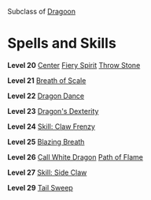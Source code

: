 <!-- TITLE: Dragoncaller -->
<!-- SUBTITLE: To be a Dragoncaller one must know what it is to be a dragon.  These warriors have studied their draconic allies with a feverish intensity and have crafted a fighting style completely unique to their caste.  To become a full fledged Dragoncaller, students of the art will have to befriend and summon their own scaled guardian to become fully initiated. -->

Subclass of [Dragoon](dragoon)
# Spells and Skills

**Level 20**
[Center](center)
[Fiery Spirit](fiery-spirit)
[Throw Stone](throw-stone)

**Level 21**
[Breath of Scale](breath-of-scale)

**Level 22**
[Dragon Dance](dragon-dance)

**Level 23**
[Dragon's Dexterity](dragons-dexterity)

**Level 24**
[Skill: Claw Frenzy](claw-frenzy)

**Level 25**
[Blazing Breath](blazing-breath)

**Level 26**
[Call White Dragon](call-white-dragon)
[Path of Flame](path-of-flame)

**Level 27**
[Skill: Side Claw](side-claw)

**Level 29**
[Tail Sweep](tail-sweep)